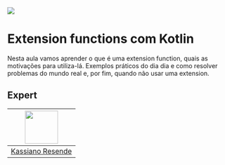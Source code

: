 <img src="https://storage.googleapis.com/golden-wind/experts-club/capa-github.svg" />

# Extension functions com Kotlin

Nesta aula vamos aprender o que é uma extension function, quais as motivações para utiliza-lá. Exemplos práticos do dia dia e como resolver problemas do mundo real e, por fim, quando não usar uma extension. 

## Expert

| [<img src="https://avatars.githubusercontent.com/u/1576341?v=4" width="75px;"/>](https://github.com/kassiano) |
| :-: |
|[Kassiano Resende](https://github.com/kassiano)|